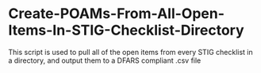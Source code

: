 # Create-POAMs-From-All-Open-Items-In-STIG-Checklist-Directory
This script is used to pull all of the open items from every STIG checklist in a directory, and output them to a DFARS compliant .csv file
